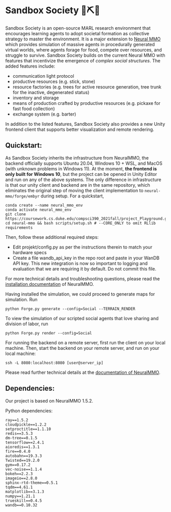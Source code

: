 # Sandbox Society 🤖⛏️🍎

Sandbox Society is an open-source MARL research environment that encourages learning agents to adopt societal formation as collective strategy to master the environment. It is a major extension to [Neural MMO](https://github.com/jsuarez5341/neural-mmo) which provides simulation of massive agents in procedurally generated virtual worlds, where agents forage for food, compete over resources, and struggle to survive. Sandbox Society builds on the current Neural MMO with features that incentivize the emergence of _complex social structures_. The added features include:
-   communication light protocol
-   productive resources (e.g. stick, stone)
-  resource factories (e.g. trees for active resource generation, tree trunk for the inactive, degenerated status)
-   inventory and storage
-   means of production crafted by productive resources (e.g. pickaxe for fast food collection) 
-   exchange system (e.g. barter)

In addition to the listed features, Sandbox Society also provides a new Unity frontend client that supports better visualization and remote rendering. 
## Quickstart:
As Sandbox Society inherits the infrastructure from NeuralMMO, the backend officially supports Ubuntu 20.04, Windows 10 + WSL, and MacOS (with unknown problems in Windows 11). At the moment, **the frontend is only built for Windows 10**, but the project can be opened in Unity Editor and run on any of the above systems. The only difference in infrastructure is that our unity client and backend are in the same repository, which  eliminates the original step of moving the client implementation to `neural-mmo/forge/embyr` during setup.
For a quickstart,
```
conda create --name neural_mmo_env
conda activate neural_mmo_env
git clone https://coursework.cs.duke.edu/compsci390_2021fall/project_Playground.git
cd neural-mmo && bash scripts/setup.sh # --CORE_ONLY to omit RLlib requirements
```
Then, follow these additional required steps:  
- Edit projekt/config.py as per the instructions therein to match your hardware specs
- Create a file wandb_api_key in the repo root and paste in your WanDB API key. This new integration is now so important to logging and evaluation that we are requiring it by default. Do not commit this file.

For more technical details and troubleshooting questions, please read the [installation documentation](https://jsuarez5341.github.io/neural-mmo/build/html/rst/userguide.html#installation) of NeuralMMO.
 
Having installed the simulation, we could proceed to generate maps for simulation. Run 
```
python Forge.py generate --config=Social --TERRAIN_RENDER

```
To view the simulation of our scripted social agents that love sharing and division of labor, run
```
python Forge.py render --config=Social
```
For running the backend on a remote server, first run the client on your local machine. Then, start the backend on your remote server, and run on your local machine:
```
ssh -L 8080:localhost:8080 [user@server_ip]
```
 Please read further technical details at the [documentation of NeuralMMO](https://jsuarez5341.github.io/neural-mmo/build/html/rst/userguide.html). 
  
 ## Dependencies:
Our project is based on NeuralMMO 1.5.2. 

Python dependencies:
 ``` 
ray==1.5.2  
cloudpickle==1.2.2  
setproctitle==1.1.10 
redis==3.5.3  
dm-tree==0.1.5  
tensorflow==2.4.1 
aioredis==1.3.1 
fire==0.4.0   
autobahn==19.3.3 
Twisted==19.2.0 
gym==0.17.2   
vec-noise==1.1.4   
bokeh==2.2.3   
imageio==2.8.0  
sphinx-rtd-theme==0.5.1  
tqdm==4.61.1  
matplotlib==3.1.3  
numpy==1.21.1  
trueskill==0.4.5   
wandb==0.10.32  
```

